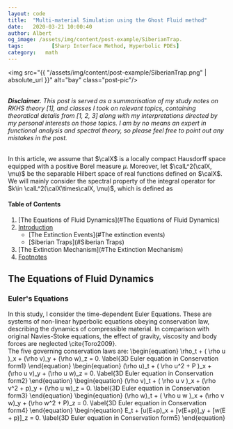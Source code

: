 ```yaml
---
layout: code
title:  "Multi-material Simulation using the Ghost Fluid method"
date:   2020-03-21 10:00:40
author: Albert
og_image: /assets/img/content/post-example/SiberianTrap.
tags: 		  [Sharp Interface Method, Hyperbolic PDEs]
category:   math
---
```

<img src="{{ "/assets/img/content/post-example/SiberianTrap.png" | absolute_url }}" alt="bay" class="post-pic"/>
<br />
<br />


_**Disclaimer.** This post is served as a summarisation of my study notes on RKHS theory [1], and classes I took on relevant topics, containing theoratical details from [1, 2, 3] along with my interpretations directed by my personal interests on those topics. I am by no means an expert in functional analysis and spectral theory, so please feel free to point out any mistakes in the post._
<br/><br/>

In this article, we assume that $\calX$ is a locally compact Hausdorff space equipped with a positive Borel measure $\mu$. Moreover, let $\calL^2(\calX, \mu)$ be the separable Hilbert space of real functions defined on $\calX$. We will mainly consider the spectral property of the integral operator for $k\in \calL^2(\calX\times\calX, \mu)$, which is defined as
<div>


#### Table of Contents
1. [The Equations of Fluid Dynamics](#The Equations of Fluid Dynamics)
2. [Introduction](#Introduction)
    * [The Extinction Events](#The extinction events)
    * [Siberian Traps](#Siberian Traps)
3. [The Extinction Mechanism](#The Extinction Mechanism)
4. [Footnotes](#footnotes)

## The Equations of Fluid Dynamics

### Euler's Equations
In this study, I consider the time-dependent Euler Equations. These are systems of non-linear hyperbolic equations obeying conservation law, describing the dynamics of compressible material. In comparison with original Navies-Stoke equations, the effect of gravity, viscosity and body forces are neglected  \cite{Toro2009}.
<br />
The five governing conservation laws are: 
\begin{equation}
\rho_t + ( \rho u )_x + (\rho v)_y + (\rho w)_z = 0.
\label{3D Euler equation in Conservation form1}
\end{equation}
\begin{equation}
(\rho u)_t + ( \rho u^2 + P )_x + (\rho u v)_y + (\rho u w)_z = 0.
\label{3D Euler equation in Conservation form2}
\end{equation}
\begin{equation}
(\rho v)_t + ( \rho u v )_x + (\rho v^2 + p)_y + (\rho u w)_z = 0.
\label{3D Euler equation in Conservation form3}
\end{equation}
\begin{equation}
(\rho w)_t + ( \rho u w )_x + (\rho v w)_y + (\rho w^2 + P)_z = 0.
\label{3D Euler equation in Conservation form4}
\end{equation}
\begin{equation}
E_t + [u(E+p)_x + [v(E+p)]_y + [w(E + p)]_z = 0.
\label{3D Euler equation in Conservation form5}
\end{equation}

<br />
